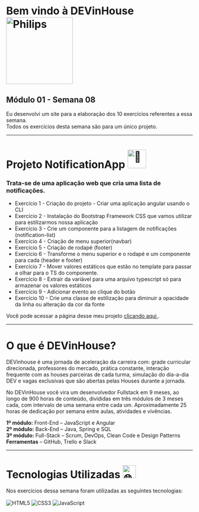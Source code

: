 # Bem vindo à DEVinHouse <img width="180px" alt="Philips" src="imagens/logo-phil.png"/>
## Módulo 01 - Semana 08

Eu desenvolvi um site para a elaboração dos 10 exercícios referentes a essa semana. <br>
Todos os exercícios desta semana são para um único projeto. <br>

---

# Projeto NotificationApp <img width="50px" alt="💭" src="./imagens/logo-app-blue.png"/>
### Trata-se de uma aplicação web que cria uma lista de notificações. <br>

- Exercício 1 - Criação do projeto - Criar uma aplicação angular usando o CLI
- Exercício 2 - Instalação do Bootstrap Framework CSS que vamos utilizar para estilizarmos nossa aplicação
- Exercício 3 - Crie um componente para a listagem de notificações (notification-list)
- Exercício 4 - Criação de menu superior(navbar)
- Exercício 5 - Criação de rodapé (footer)
- Exercício 6 - Transforme o menu superior e o rodapé e um componente para cada (header e footer)
- Exercício 7 - Mover valores estáticos que estão no template para passar a olhar para o TS do componente.
- Exercício 8 - Extrair da variável para uma arquivo typescript só para armazenar os valores estáticos
- Exercício 9 - Adicionar evento ao clique do botão
- Exercício 10 - Crie uma classe de estilização para diminuir a opacidade da linha ou alteração da cor da fonte

Você pode acessar a página desse meu projeto
<a href="https://georgeenriquebravo.github.io/DEVinHouse-Modulo01-Semana08
/" target="_blank">
    clicando aqui
</a>
.

---

# O que é DEVinHouse?
DEVinhouse é uma jornada de aceleração da carreira com: grade curricular direcionada, professores do mercado, prática constante, interação frequente com as houses parceiras de cada turma, simulação do dia-a-dia DEV e vagas exclusivas que são abertas pelas Houses durante a jornada.

No DEVinHouse você vira um desenvolvedor Fullstack em 9 meses, ao longo de 900 horas de conteúdo, divididas em três módulos de 3 meses cada, com intervalo de uma semana entre cada um. Aproximadamente 25 horas de dedicação por semana entre aulas, atividades e vivências.

__1º módulo:__ Front-End – JavaScript e Angular <br/>
__2º módulo:__ Back-End – Java, Spring e SQL <br/>
__3º módulo:__ Full-Stack – Scrum, DevOps, Clean Code e Design Patterns <br/>
__Ferramentas__ – GitHub, Trello e Slack

---

# Tecnologias Utilizadas <img width="35px" alt="🌐" src="imagens/tag.gif"/>
Nos exercícios dessa semana foram utilizadas as seguintes tecnologias:
<div style="display: inline_block">
    <img align="center" alt="HTML5" src="https://img.shields.io/badge/HTML5-E34F26?style=for-the-badge&logo=html5&logoColor=white"/>
    <img align="center" alt="CSS3" src="https://img.shields.io/badge/CSS3-1572B6?style=for-the-badge&logo=css3&logoColor=white"/>
    <img align="center" alt="JavaScript" src="https://img.shields.io/badge/JavaScript-F7DF1E?style=for-the-badge&logo=javascript&logoColor=black"/>
</div>
